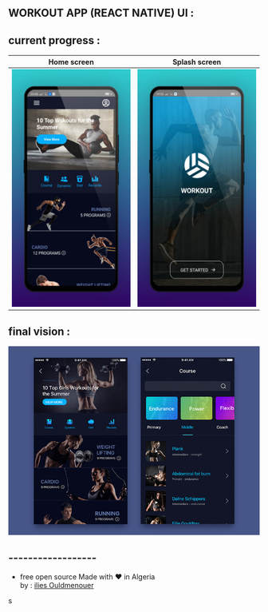 ## WORKOUT APP (REACT NATIVE) UI : 


## current progress : 
Home screen                 |  Splash screen
:-------------------------:|:-------------------------:
![](screenShots/home.png)  |  ![](screenShots/splach.png)

## final vision : 
![](assest/uiDesignInspiration.jpg)
## ------------------
* free open source Made with ❤ in Algeria  
by : <a href= 'https://www.linkedin.com/in/ilies-ould-menouer-6a02111a2/' >ilies Ouldmenouer</a> 


s
